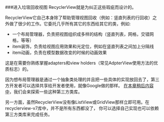 ###进入垃圾回收视图
RecyclerView就是为纠正这些瑕疵而设计的。

RecyclerView它自己本身除了帮助管理视图回收（例如：竖直列表的行回收）之外做了很少的工作。它委托几乎所有其它的东西给其它的类，例如:

* 一个布局管理器，负责把视图组织成多样的结构（竖直列表，网格，交错网格，等等）
* item装饰，负责给视图应用效果和光定位，例如在竖直列表之间加上分隔线
* item动画，负责在模型数据改变的时候的动画效果

这是在需要你熟练掌握adapters和view holders（常见AdpterView使用方法的优质标志）的。

因为想布局管理器是通过一个抽象类处理的并且把一些具体的实现放回去了，第三方开发者可以选择共享给开发者使用，就像Google做的那样。
[在本章稍后内容中](https://github.com/jinyulei0710/The-Busy-Coder-s-Guide-to-Android-Development/blob/master/RecyclerView/TheMarchoftheLibraries.md)，我们会来探索一些这种第三方类库。

另一方面，虽然RecyclerView没有像ListView或GridView那样立即可用。在recyclerview-v7库中，并不是所有东西都没了，
你可以选择自己实现也可以依赖第三方类库来完成任务。
